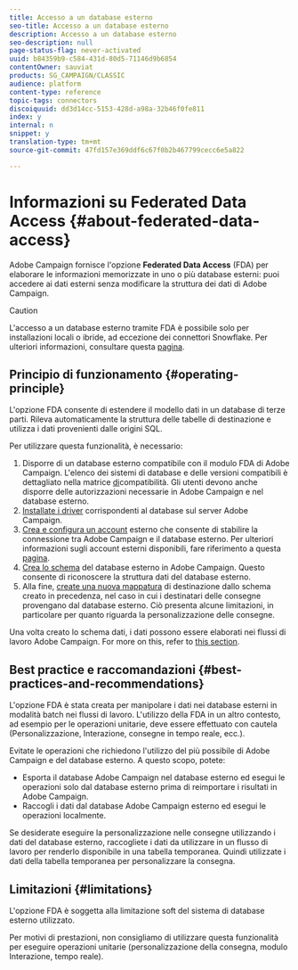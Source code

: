 ```yaml
---
title: Accesso a un database esterno
seo-title: Accesso a un database esterno
description: Accesso a un database esterno
seo-description: null
page-status-flag: never-activated
uuid: b84359b9-c584-431d-80d5-71146d9b6854
contentOwner: sauviat
products: SG_CAMPAIGN/CLASSIC
audience: platform
content-type: reference
topic-tags: connectors
discoiquuid: dd3d14cc-5153-428d-a98a-32b46f0fe811
index: y
internal: n
snippet: y
translation-type: tm+mt
source-git-commit: 47fd157e369ddf6c67f0b2b467799cecc6e5a822

---
```



# Informazioni su Federated Data Access {#about-federated-data-access}

Adobe Campaign fornisce l&#39;opzione **Federated Data Access** (FDA) per elaborare le informazioni memorizzate in uno o più database esterni: puoi accedere ai dati esterni senza modificare la struttura dei dati di Adobe Campaign.

>[!CAUTION]
>
>L&#39;accesso a un database esterno tramite FDA è possibile solo per installazioni locali o ibride, ad eccezione dei connettori Snowflake. Per ulteriori informazioni, consultare questa [pagina](https://helpx.adobe.com/campaign/kb/acc-on-prem-vs-hosted.html).

## Principio di funzionamento {#operating-principle}

L&#39;opzione FDA consente di estendere il modello dati in un database di terze parti. Rileva automaticamente la struttura delle tabelle di destinazione e utilizza i dati provenienti dalle origini SQL.


Per utilizzare questa funzionalità, è necessario:

1. Disporre di un database esterno compatibile con il modulo FDA di Adobe Campaign. L&#39;elenco dei sistemi di database e delle versioni compatibili è dettagliato nella matrice [di](https://helpx.adobe.com/campaign/kb/compatibility-matrix.html)compatibilità. Gli utenti devono anche disporre delle autorizzazioni [](../../platform/using/remote-database-access-rights.md) necessarie in Adobe Campaign e nel database esterno.
1. [Installate i driver](../../platform/using/specific-configuration-database.md) corrispondenti al database sul server Adobe Campaign.
1. [Crea e configura un account](../../platform/using/connecting-to-database.md) esterno che consente di stabilire la connessione tra Adobe Campaign e il database esterno. Per ulteriori informazioni sugli account esterni disponibili, fare riferimento a questa [pagina](../../platform/using/external-accounts.md).
1. [Crea lo schema](../../platform/using/creating-data-schema.md) del database esterno in Adobe Campaign. Questo consente di riconoscere la struttura dati del database esterno.
1. Alla fine, [create una nuova mappatura](../../platform/using/defining-data-mapping.md) di destinazione dallo schema creato in precedenza, nel caso in cui i destinatari delle consegne provengano dal database esterno. Ciò presenta alcune limitazioni, in particolare per quanto riguarda la personalizzazione delle consegne.

Una volta creato lo schema dati, i dati possono essere elaborati nei flussi di lavoro Adobe Campaign. For more on this, refer to [this section](../../workflow/using/executing-a-workflow.md#architecture).

## Best practice e raccomandazioni {#best-practices-and-recommendations}

L&#39;opzione FDA è stata creata per manipolare i dati nei database esterni in modalità batch nei flussi di lavoro. L&#39;utilizzo della FDA in un altro contesto, ad esempio per le operazioni unitarie, deve essere effettuato con cautela (Personalizzazione, Interazione, consegne in tempo reale, ecc.).

Evitate le operazioni che richiedono l&#39;utilizzo del più possibile di Adobe Campaign e del database esterno. A questo scopo, potete:

* Esporta il database Adobe Campaign nel database esterno ed esegui le operazioni solo dal database esterno prima di reimportare i risultati in Adobe Campaign.
* Raccogli i dati dal database Adobe Campaign esterno ed esegui le operazioni localmente.

Se desiderate eseguire la personalizzazione nelle consegne utilizzando i dati del database esterno, raccogliete i dati da utilizzare in un flusso di lavoro per renderlo disponibile in una tabella temporanea. Quindi utilizzate i dati della tabella temporanea per personalizzare la consegna.

## Limitazioni {#limitations}

L&#39;opzione FDA è soggetta alla limitazione soft del sistema di database esterno utilizzato.

Per motivi di prestazioni, non consigliamo di utilizzare questa funzionalità per eseguire operazioni unitarie (personalizzazione della consegna, modulo Interazione, tempo reale).
